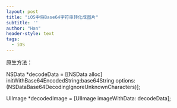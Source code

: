 ```yaml
---
layout: post
title: "iOS中将Base64字符串转化成图片"
subtitle: ''
author: "Han"
header-style: text
tags:
  - iOS
---
```


原生方法：

NSData *decodeData = [[NSData alloc] initWithBase64EncodedString:base64String options:(NSDataBase64DecodingIgnoreUnknownCharacters)];

UIImage *decodedImage = [UIImage imageWithData: decodeData];







